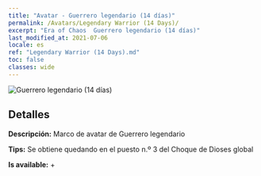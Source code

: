 ```yaml
---
title: "Avatar - Guerrero legendario (14 días)"
permalink: /Avatars/Legendary Warrior (14 Days)/
excerpt: "Era of Chaos  Guerrero legendario (14 días)"
last_modified_at: 2021-07-06
locale: es
ref: "Legendary Warrior (14 Days).md"
toc: false
classes: wide
---
```

 ![Guerrero legendario (14 días)](/images/a/avatarFrame_61.png)

## Detalles

 **Descripción:** Marco de avatar de Guerrero legendario 

 **Tips:** Se obtiene quedando en el puesto n.º 3 del Choque de Dioses global 

 **Is available:**  + 

